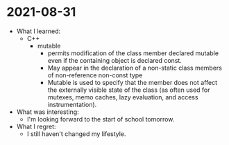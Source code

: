 # 2021-08-31

- What I learned: 
  - C++
    - mutable
      - permits modification of the class member declared mutable even if the containing object is declared const.
      - May appear in the declaration of a non-static class members of non-reference non-const type
      - Mutable is used to specify that the member does not affect the externally visible state of the class (as often used for mutexes, memo caches, lazy evaluation, and access instrumentation).
- What was interesting: 
  - I'm looking forward to the start of school tomorrow.
- What I regret: 
  - I still haven't changed my lifestyle.